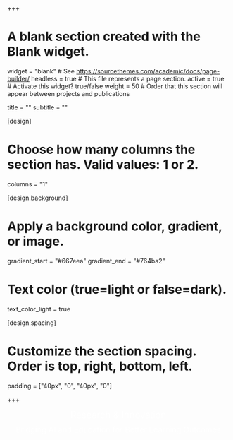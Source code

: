 +++
# A blank section created with the Blank widget.
widget = "blank"  # See https://sourcethemes.com/academic/docs/page-builder/
headless = true  # This file represents a page section.
active = true  # Activate this widget? true/false
weight = 50  # Order that this section will appear between projects and publications

title = ""
subtitle = ""

[design]
  # Choose how many columns the section has. Valid values: 1 or 2.
  columns = "1"
  
[design.background]
  # Apply a background color, gradient, or image.
  gradient_start = "#667eea"
  gradient_end = "#764ba2"
  
  # Text color (true=light or false=dark).
  text_color_light = true

[design.spacing]
  # Customize the section spacing. Order is top, right, bottom, left.
  padding = ["40px", "0", "40px", "0"]

+++

<div style="text-align: center;">
  <h2 style="color: white; font-weight: 300; margin: 0;">Research & Innovation</h2>
  <p style="color: rgba(255,255,255,0.8); font-size: 1.1rem; margin-top: 10px;">Bridging AI and Education for Better Learning Outcomes</p>
</div> 